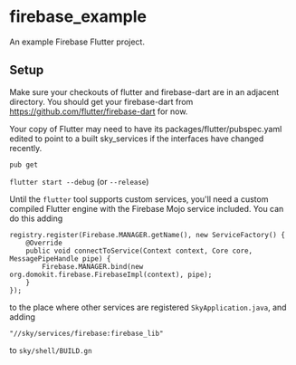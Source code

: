 # firebase_example

An example Firebase Flutter project.

## Setup

Make sure your checkouts of flutter and firebase-dart are in an adjacent directory. You should get your firebase-dart from https://github.com/flutter/firebase-dart for now.

Your copy of Flutter may need to have its 
packages/flutter/pubspec.yaml edited to point to a built sky_services if the interfaces
have changed recently.

```pub get```

```flutter start --debug``` (or ```--release```)

Until the ```flutter``` tool supports custom services, you'll need a
custom compiled Flutter engine with the Firebase Mojo service included.
You can do this adding

    registry.register(Firebase.MANAGER.getName(), new ServiceFactory() {
        @Override
        public void connectToService(Context context, Core core, MessagePipeHandle pipe) {
            Firebase.MANAGER.bind(new org.domokit.firebase.FirebaseImpl(context), pipe);
        }
    });

to the place where other services are registered ```SkyApplication.java```, and adding

    "//sky/services/firebase:firebase_lib"

to ```sky/shell/BUILD.gn```

